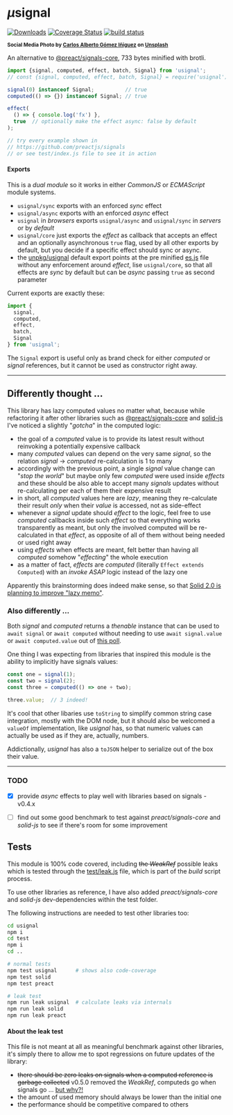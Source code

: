 # <em>µ</em>signal

[![Downloads](https://img.shields.io/npm/dm/usignal.svg)](https://www.npmjs.com/package/usignal) [![Coverage Status](https://coveralls.io/repos/github/WebReflection/usignal/badge.svg?branch=main)](https://coveralls.io/github/WebReflection/usignal?branch=main) [![build status](https://github.com/WebReflection/usignal/actions/workflows/node.js.yml/badge.svg)](https://github.com/WebReflection/usignal/actions)

<sup>**Social Media Photo by [Carlos Alberto Gómez Iñiguez](https://unsplash.com/@iniguez) on [Unsplash](https://unsplash.com/)**</sup>

An alternative to [@preact/signals-core](https://github.com/preactjs/signals), 733 bytes minified with brotli.

```js
import {signal, computed, effect, batch, Signal} from 'usignal';
// const {signal, computed, effect, batch, Signal} = require('usignal');

signal(0) instanceof Signal;          // true
computed(() => {}) instanceof Signal; // true

effect(
  () => { console.log('fx') },
  true  // optionally make the effect async: false by default
);

// try every example shown in
// https://github.com/preactjs/signals
// or see test/index.js file to see it in action
```

#### Exports

This is a *dual module* so it works in either *CommonJS* or *ECMAScript* module systems.

  * `usignal/sync` exports with an enforced *sync* effect
  * `usignal/async` exports with an enforced *async* effect
  * `usignal` in *browsers* exports `usignal/async` and `usignal/sync` in *servers* or by *default*
  * `usignal/core` just exports the *effect* as callback that accepts an effect and an optionally asynchronous `true` flag, used by all other exports by default, but you decide if a specific effect should sync or async.
  * the [unpkg/usignal](https://unpkg.com/usignal) default export points at the pre minified [es.js](./es.js) file without any enforcement around *effect*, lise `usignal/core`, so that all effects are *sync* by default but can be *async* passing `true` as second parameter

Current exports are exactly these:

```js
import {
  signal,
  computed,
  effect,
  batch,
  Signal
} from 'usignal';
```

The `Signal` export is useful only as brand check for either *computed* or *signal* references, but it cannot be used as constructor right away.

---

## Differently thought ...

This library has lazy computed values no matter what, because while refactoring it after other libraries such as [@preact/signals-core](https://github.com/preactjs/signals) and [solid-js](https://github.com/solidjs) I've noticed a slightly "*gotcha*" in the computed logic:

  * the goal of a *computed* value is to provide its latest result without reinvoking a potentially expensive callback
  * many *computed* values can depend on the very same *signal*, so the relation *signal* -> *computed* re-calculation is 1 to many
  * accordingly with the previous point, a single *signal* value change can "*stop the world*" but maybe only few *computed* were used inside *effects* and these should be also able to accept many *signals* updates without re-calculating per each of them their expensive result
  * in short, all *computed* values here are *lazy*, meaning they re-calculate their result *only* when their *value* is accessed, not as side-effect
  * whenever a *signal* update should *effect* to the logic, feel free to use *computed* callbacks inside such *effect* so that everything works transparently as meant, but only the involved computed will be re-calculated in that *effect*, as opposite of all of them without being needed or used right away
  * using *effects* when effects are meant, felt better than having all *computed* somehow "*effecting*" the whole execution
  * as a matter of fact, *effects* are *computed* (literally `Effect extends Computed`) with an *invoke ASAP* logic instead of the lazy one

Apparently this brainstorming does indeed make sense, so that [Solid 2.0 is planning to improve "lazy memo"](https://twitter.com/RyanCarniato/status/1569815024964706304).

### Also differently ...

Both *signal* and *computed* returns a *thenable* instance that can be used to `await signal` or `await computed` without needing to use `await signal.value` or `await computed.value` out of [this poll](https://twitter.com/WebReflection/status/1571400086902476801).

One thing I was expecting from libraries that inspired this module is the ability to implicitly have signals values:

```js
const one = signal(1);
const two = signal(2);
const three = computed(() => one + two);

three.value;  // 3 indeed!
```

It's cool that other libaries use `toString` to simplify common string case integration, mostly with the DOM node, but it should also be welcomed a `valueOf` implementation, like *usignal* has, so that numeric values can actually be used as if they are, actually, numbers.

Addictionally, *usignal* has also a `toJSON` helper to serialize out of the box their value.

---

### TODO

- [x] provide *async* effects to play well with libraries based on signals - v0.4.x
- [ ] find out some good benchmark to test against *preact/signals-core* and *solid-js* to see if there's room for some improvement


## Tests

This module is 100% code covered, including ~~the *WeakRef*~~ possible leaks which is tested through the [test/leak.js](./test/leak.js) file, which is part of the *build* script process.

To use other libraries as reference, I have also added *preact/signals-core* and *solid-js* dev-dependencies within the test folder.

The following instructions are needed to test other libraries too:

```sh
cd usignal
npm i
cd test
npm i
cd ..

# normal tests
npm test usignal      # shows also code-coverage
npm test solid
npm test preact

# leak test
npm run leak usignal  # calculate leaks via internals
npm run leak solid
npm run leak preact
```

#### About the leak test

This file is not meant at all as meaningful benchmark against other libraries, it's simply there to allow me to spot regressions on future updates of the library:
  * ~~there should be zero leaks on signals when a computed reference is garbage collected~~ v0.5.0 removed the *WeakRef*, computeds go when signals go ... [but why?!](https://twitter.com/WebReflection/status/1570380914613694466)
  * the amount of used memory should always be lower than the initial one
  * the performance should be competitive compared to others
